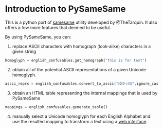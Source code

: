 # Introduction to PySameSame
This is a python port of [samesame](https://github.com/TheTarquin/samesame) utility developed by @TheTarquin. It also offers a few more features that deemed to be useful.

By using PySameSame, you can:
1. replace ASCII characters with homograph (look-alike) characters in a given string
```python
homoglyph = english_confusables.get_homograph("this is for test")

```

2. obtain all of the potential ASCII representations of a given Unicode homoglyph. 
```python
ascii_reprs = english_confusables.convert_to_ascii("𝐈𝟎𝐈𝔅١𝔑S",ignore_case=True)

```

3. obtain an HTML table representing the internal mappings that is used by PySameSame
```python
mappings = english_confusables.generate_table()
```

4. manually select a Unicode homoglyph for each English Alphabet and use the resulted mapping to transform a text using a [web interface](https://github.com/DissectMalware/PySameSame/blob/master/mappings.html). 



